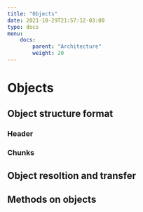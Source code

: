 ```yaml
---
title: "Objects"
date: 2021-10-29T21:57:12-03:00
type: docs
menu:
    docs:
        parent: "Architecture"
        weight: 20
---
```


# Objects


## Object structure format

### Header

### Chunks


## Object resoltion and transfer


## Methods on objects